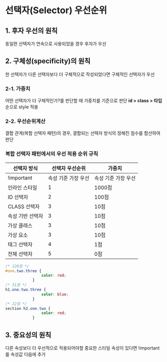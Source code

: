 # 선택자(Selector) 우선순위
## 1. 후자 우선의 원칙
동일한 선택자가 연속으로 사용되었을 경우 후자가 우선
## 2. 구체성(specificity)의 원칙
한 선택자가 다른 선택자보다 더 구체적으로 작성되었다면 구체적인 선택자가 우선
### 2-1. 가중치
어떤 선택자가 더 구체적인가?를 판단할 때 가중치를 기준으로 판단
**id > class > 타입**순으로 style 적용
### 2-2. 우선순위계산
결합 관계(복합 선택자 패턴)의 경우, 결합되는 선택자 방식의 정해진 점수를 합산하여 판단
### 복합 선택자 패턴에서의 우선 적용 순위 규칙
|선택자 방식|선택자 우선순위|가중치|
|------|---|---|
|!important|속성 기준 가장 우선|속성 기준 가장 우선|
|인라인 스타일|1|1000점|
|ID 선택자|2|100점|
|CLASS 선택자|3|10점|
|속성 기반 선택자|3|10점|
|가상 클래스|3|10점|
|가상 요소|3|10점|
|태그 선택자|4|1점|
|전체 선택자|5|0점|

```CSS
/* 120점 */
#one.two.three {
                color: red;
            }
/* 31점 */
h1.one.two.three {
                color: blue;
            }
/* 22점 */
section h2.one.two {
                color: red;
            }
```
## 3. 중요성의 원칙
다른 속성보다 더 우선적으로 적용되어야할 중요한 스타일 속성이 있다면 !important 를 속성값 다음에 추가